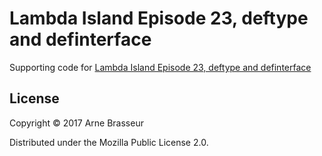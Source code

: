 # Lambda Island Episode 23, deftype and definterface

Supporting code for [Lambda Island Episode 23, deftype and definterface](https://lambdaisland.com/episodes/deftype_definterface)

## License

Copyright © 2017 Arne Brasseur

Distributed under the Mozilla Public License 2.0.
